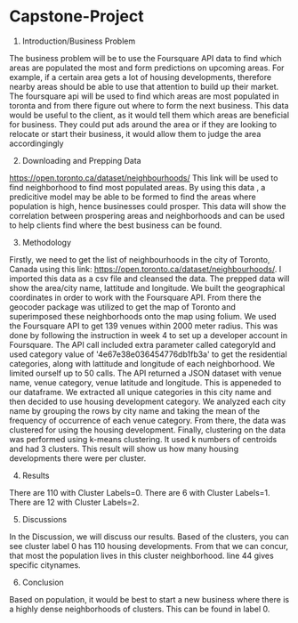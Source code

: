 # Capstone-Project

1) Introduction/Business Problem

The business problem will be to use the Foursquare API data to find which areas are populated the most and form predictions on upcoming areas. For example, if a certain area gets a lot of housing developments, therefore nearby areas should be able to use that attention to build up their market. The foursquare api will be used to find which areas are most populated in toronta and from there figure out where to form the next business. This data would be useful to the client, as it would tell them which areas are beneficial for business. They could put ads around the area or if they are looking to relocate or start their business, it would allow them to judge the area accordingingly 

2) Downloading and Prepping Data

https://open.toronto.ca/dataset/neighbourhoods/
This link will be used to find neighborhood to find most populated areas. By using this data , a predicitive model may be able to be formed to find the areas where population is high, hence businesses could prosper. This data will show the correlation between prospering areas and neighborhoods and can be used to help clients find where the best business can be found.

3) Methodology

Firstly, we need to get the list of neighbourhoods in the city of Toronto, Canada using this link: https://open.toronto.ca/dataset/neighbourhoods/. I imported this data as a csv file and cleansed the data. The prepped data will show the area/city name, lattitude and longitude. We built the geographical coordinates in order to work with the Foursquare API. From there the geocoder package was utilized to get the map of Toronto and superimposed these neighborhoods onto the map using folium. We used the Foursquare API to get 139 venues within 2000 meter radius. This was done by following the instruction in week 4 to set up a developer account in Foursquare. The API call included extra parameter called categoryId and used category value of '4e67e38e036454776db1fb3a' to get the residential categories, along with lattitude and longitude of each neighborhood. We limited ourself up to 50 calls. The API returned a JSON dataset with venue name, venue category, venue latitude and longitude. This is appeneded to our dataframe. We extracted all unique categories in this city name and then decided to use housing development category. We analyzed each
city name by grouping the rows by city name and taking the mean of the frequency of
occurrence of each venue category. From there, the data was clustered for using the housing development. Finally, clustering on the data was performed using k-means clustering. It used k numbers of centroids and had 3 clusters. This result will show us how many housing developments there were per cluster. 

4) Results

There are 110 with Cluster Labels=0.
There are 6 with Cluster Labels=1.
There are 12 with Cluster Labels=2.


5) Discussions

In the Discussion, we will discuss our results. Based of the clusters, you can see cluster label 0 has 110 housing developments. From that we can concur, that most the population lives in this cluster neighborhood. line 44 gives specific citynames. 

6) Conclusion

Based on population, it would be best to start a new business where there is a highly dense neighborhoods of clusters. This can be found in label 0. 


 
